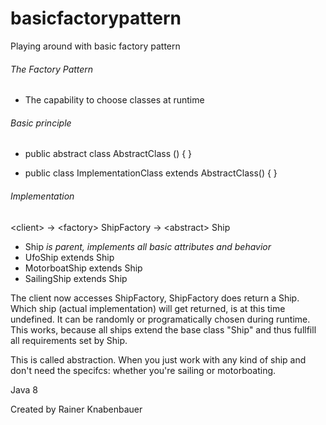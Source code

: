 # basicfactorypattern
Playing around with basic factory pattern

###### The Factory Pattern
- The capability to choose classes at runtime

###### Basic principle
- public abstract class AbstractClass () { }

- public class ImplementationClass extends AbstractClass() { }

###### Implementation
\<client>  ->  \<factory> ShipFactory  ->  \<abstract> Ship
- Ship *is parent, implements all basic attributes and behavior*
- UfoShip extends Ship
- MotorboatShip extends Ship
- SailingShip extends Ship

The client now accesses ShipFactory, ShipFactory does return a Ship.
Which ship (actual implementation) will get returned, is at this time undefined.
It can be randomly or programatically chosen during runtime.
This works, because all ships extend the base class "Ship" and thus fullfill all requirements set by Ship.

This is called abstraction.
When you just work with any kind of ship and don't need the specifcs: whether you're sailing or motorboating.



Java 8

Created by Rainer Knabenbauer
